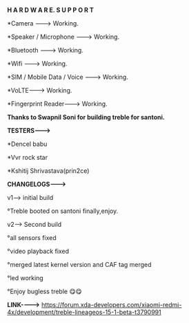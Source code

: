 **H A R D W A R E.  S U P P O R T**

*Camera --->
Working.

*Speaker / Microphone --->
Working.

*Bluetooth --->
Working.

*Wifi --->
Working.

*SIM / Mobile Data / Voice --->
Working.

*VoLTE--->
Working.

*Fingerprint Reader--->
Working.


**Thanks to Swapnil Soni for building treble for santoni.**

**TESTERS--->**

*Dencel babu

*Vvr rock star

*Kshitij Shrivastava(prin2ce)

**CHANGELOGS--->**

v1--> initial build

°Treble booted on santoni finally,enjoy.

v2--> Second build

°all sensors fixed

°video playback fixed

°merged latest kernel version and CAF tag merged

°led working

°Enjoy bugless treble 😋😋

**LINK---->**
https://forum.xda-developers.com/xiaomi-redmi-4x/development/treble-lineageos-15-1-beta-t3790991